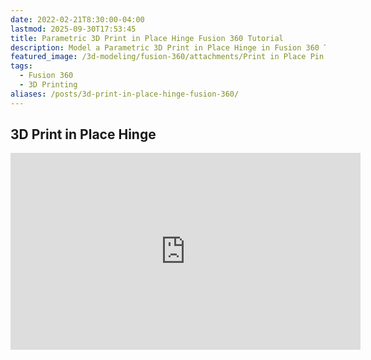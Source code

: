 ```yaml
---
date: 2022-02-21T8:30:00-04:00
lastmod: 2025-09-30T17:53:45
title: Parametric 3D Print in Place Hinge Fusion 360 Tutorial
description: Model a Parametric 3D Print in Place Hinge in Fusion 360 Tutorial
featured_image: /3d-modeling/fusion-360/attachments/Print in Place Pin Hinge Title.jpg
tags:
  - Fusion 360
  - 3D Printing
aliases: /posts/3d-print-in-place-hinge-fusion-360/
---
```


## 3D Print in Place Hinge

<div class="iframe-16-9-container">
<iframe class="youTubeIframe" width="560" height="315" src="https://www.youtube.com/embed/w1o48laHAos?rel=0" title="YouTube video player" frameborder="0" allow="accelerometer; autoplay; clipboard-write; encrypted-media; gyroscope; picture-in-picture; web-share" referrerpolicy="strict-origin-when-cross-origin" allowfullscreen></iframe>
</div>
